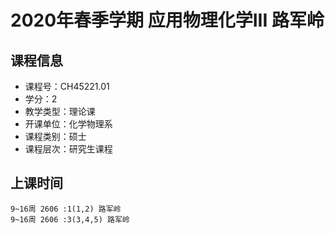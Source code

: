 # 2020年春季学期 应用物理化学III 路军岭






## 课程信息

- 课程号：CH45221.01
- 学分：2
- 教学类型：理论课
- 开课单位：化学物理系
- 课程类别：硕士
- 课程层次：研究生课程

## 上课时间

```
9~16周 2606 :1(1,2) 路军岭
9~16周 2606 :3(3,4,5) 路军岭
```

